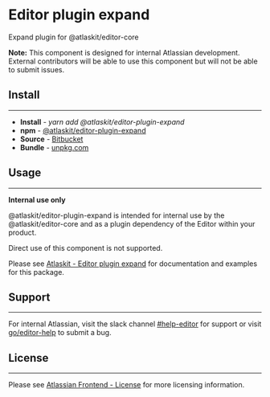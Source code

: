 # Editor plugin expand

Expand plugin for @atlaskit/editor-core

**Note:** This component is designed for internal Atlassian development.
External contributors will be able to use this component but will not be able to submit issues.

## Install
---
- **Install** - *yarn add @atlaskit/editor-plugin-expand*
- **npm** - [@atlaskit/editor-plugin-expand](https://www.npmjs.com/package/@atlaskit/editor-plugin-expand)
- **Source** - [Bitbucket](https://bitbucket.org/atlassian/atlassian-frontend/src/master/packages/editor/editor-plugin-expand)
- **Bundle** - [unpkg.com](https://unpkg.com/@atlaskit/editor-plugin-expand/dist/)

## Usage
---
**Internal use only**

@atlaskit/editor-plugin-expand is intended for internal use by the @atlaskit/editor-core and as a plugin dependency of the Editor within your product.

Direct use of this component is not supported.

Please see [Atlaskit - Editor plugin expand](https://atlaskit.atlassian.com/packages/editor/editor-plugin-expand) for documentation and examples for this package.

## Support
---
For internal Atlassian, visit the slack channel [#help-editor](https://atlassian.slack.com/archives/CFG3PSQ9E) for support or visit [go/editor-help](https://go/editor-help) to submit a bug.
## License
---
Please see [Atlassian Frontend - License](https://hello.atlassian.net/wiki/spaces/AF/pages/2589099144/Documentation#Platform-License) for more licensing information.
